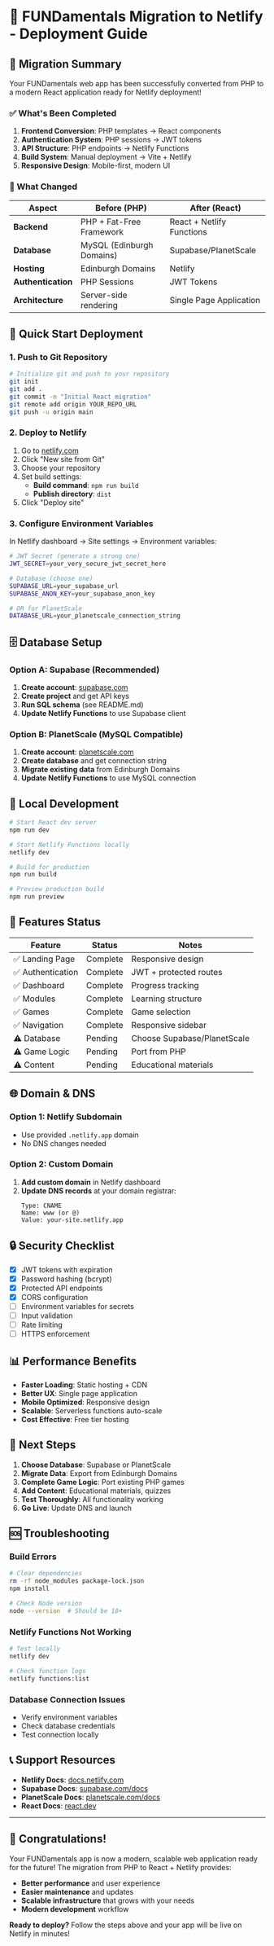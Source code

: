 # 🚀 FUNDamentals Migration to Netlify - Deployment Guide

## 🎯 Migration Summary

Your FUNDamentals web app has been successfully converted from PHP to a modern React application ready for Netlify deployment!

### ✅ What's Been Completed

1. **Frontend Conversion**: PHP templates → React components
2. **Authentication System**: PHP sessions → JWT tokens
3. **API Structure**: PHP endpoints → Netlify Functions
4. **Build System**: Manual deployment → Vite + Netlify
5. **Responsive Design**: Mobile-first, modern UI

### 🔄 What Changed

| Aspect | Before (PHP) | After (React) |
|--------|--------------|---------------|
| **Backend** | PHP + Fat-Free Framework | React + Netlify Functions |
| **Database** | MySQL (Edinburgh Domains) | Supabase/PlanetScale |
| **Hosting** | Edinburgh Domains | Netlify |
| **Authentication** | PHP Sessions | JWT Tokens |
| **Architecture** | Server-side rendering | Single Page Application |

## 🚀 Quick Start Deployment

### 1. Push to Git Repository

```bash
# Initialize git and push to your repository
git init
git add .
git commit -m "Initial React migration"
git remote add origin YOUR_REPO_URL
git push -u origin main
```

### 2. Deploy to Netlify

1. Go to [netlify.com](https://netlify.com)
2. Click "New site from Git"
3. Choose your repository
4. Set build settings:
   - **Build command**: `npm run build`
   - **Publish directory**: `dist`
5. Click "Deploy site"

### 3. Configure Environment Variables

In Netlify dashboard → Site settings → Environment variables:

```bash
# JWT Secret (generate a strong one)
JWT_SECRET=your_very_secure_jwt_secret_here

# Database (choose one)
SUPABASE_URL=your_supabase_url
SUPABASE_ANON_KEY=your_supabase_anon_key

# OR for PlanetScale
DATABASE_URL=your_planetscale_connection_string
```

## 🗄️ Database Setup

### Option A: Supabase (Recommended)

1. **Create account**: [supabase.com](https://supabase.com)
2. **Create project** and get API keys
3. **Run SQL schema** (see README.md)
4. **Update Netlify Functions** to use Supabase client

### Option B: PlanetScale (MySQL Compatible)

1. **Create account**: [planetscale.com](https://planetscale.com)
2. **Create database** and get connection string
3. **Migrate existing data** from Edinburgh Domains
4. **Update Netlify Functions** to use MySQL connection

## 🔧 Local Development

```bash
# Start React dev server
npm run dev

# Start Netlify Functions locally
netlify dev

# Build for production
npm run build

# Preview production build
npm run preview
```

## 📱 Features Status

| Feature | Status | Notes |
|---------|--------|-------|
| ✅ Landing Page | Complete | Responsive design |
| ✅ Authentication | Complete | JWT + protected routes |
| ✅ Dashboard | Complete | Progress tracking |
| ✅ Modules | Complete | Learning structure |
| ✅ Games | Complete | Game selection |
| ✅ Navigation | Complete | Responsive sidebar |
| ⚠️ Database | Pending | Choose Supabase/PlanetScale |
| ⚠️ Game Logic | Pending | Port from PHP |
| ⚠️ Content | Pending | Educational materials |

## 🌐 Domain & DNS

### Option 1: Netlify Subdomain
- Use provided `.netlify.app` domain
- No DNS changes needed

### Option 2: Custom Domain
1. **Add custom domain** in Netlify dashboard
2. **Update DNS records** at your domain registrar:
   ```
   Type: CNAME
   Name: www (or @)
   Value: your-site.netlify.app
   ```

## 🔒 Security Checklist

- [x] JWT tokens with expiration
- [x] Password hashing (bcrypt)
- [x] Protected API endpoints
- [x] CORS configuration
- [ ] Environment variables for secrets
- [ ] Input validation
- [ ] Rate limiting
- [ ] HTTPS enforcement

## 📊 Performance Benefits

- **Faster Loading**: Static hosting + CDN
- **Better UX**: Single page application
- **Mobile Optimized**: Responsive design
- **Scalable**: Serverless functions auto-scale
- **Cost Effective**: Free tier hosting

## 🚧 Next Steps

1. **Choose Database**: Supabase or PlanetScale
2. **Migrate Data**: Export from Edinburgh Domains
3. **Complete Game Logic**: Port existing PHP games
4. **Add Content**: Educational materials, quizzes
5. **Test Thoroughly**: All functionality working
6. **Go Live**: Update DNS and launch

## 🆘 Troubleshooting

### Build Errors
```bash
# Clear dependencies
rm -rf node_modules package-lock.json
npm install

# Check Node version
node --version  # Should be 18+
```

### Netlify Functions Not Working
```bash
# Test locally
netlify dev

# Check function logs
netlify functions:list
```

### Database Connection Issues
- Verify environment variables
- Check database credentials
- Test connection locally

## 📞 Support Resources

- **Netlify Docs**: [docs.netlify.com](https://docs.netlify.com)
- **Supabase Docs**: [supabase.com/docs](https://supabase.com/docs)
- **PlanetScale Docs**: [planetscale.com/docs](https://planetscale.com/docs)
- **React Docs**: [react.dev](https://react.dev)

---

## 🎉 Congratulations!

Your FUNDamentals app is now a modern, scalable web application ready for the future! The migration from PHP to React + Netlify provides:

- **Better performance** and user experience
- **Easier maintenance** and updates
- **Scalable infrastructure** that grows with your needs
- **Modern development** workflow

**Ready to deploy?** Follow the steps above and your app will be live on Netlify in minutes!
